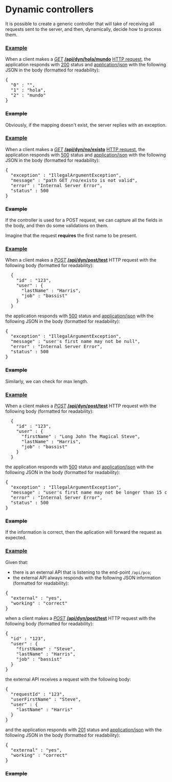 # Dynamic controllers

It is possible to create a generic controller that will take of receiving
all requests sent to the server, and then, dynamically, decide how to 
process them.

### [Example](- "dynamic")

When a client makes a _[GET](- "#method")_ **[/api/dyn/hola/mundo](- "#uri")**
[HTTP request](- "#response=http(#method, #uri)"), the application
responds with [200](- "?=#response.status") status and
[application/json](- "?=#response.contentType") with  the following 
JSON in the body (formatted for readability):

<div><pre concordion:assert-equals="#response.body">{
  "0" : "",
  "1" : "hola",
  "2" : "mundo"
}</pre></div>

### ~~Example~~

Obviously, if the mapping doesn't exist, the server replies with an 
exception.

### [Example](- "missing-get")

When a client makes a _[GET](- "#method")_ **[/api/dyn/no/existo](- "#uri")**
[HTTP request](- "#response=http(#method, #uri)"), the application
responds with [500](- "?=#response.status") status and
[application/json](- "?=#response.contentType") with  the following
JSON in the body (formatted for readability):

<div><pre concordion:assert-equals="encode(#response.body)">{
  "exception" : "IllegalArgumentException",
  "message" : "path GET /no/existo is not valid",
  "error" : "Internal Server Error",
  "status" : 500
}</pre></div>

### ~~Example~~

If the controller is used for a POST request, we can capture all the
fields in the body, and then do some validations on them.

Imagine that the request **requires** the first name to be present.

### [Example](- "post-missing")

When a client makes a _[POST](- "#method")_ **[/api/dyn/post/test](- "#uri")**
HTTP request with the following body (formatted for readability):

<div>
<pre concordion:execute="#response=http(#method, #uri, #TEXT)">
  {
    "id" : "123",
    "user" : {
      "lastName" : "Harris",
      "job" : "bassist"
    }
  }
</pre>
</div>

the application responds with [500](- "?=#response.status") status and
[application/json](- "?=#response.contentType") with the following
JSON in the body (formatted for readability):

<div><pre concordion:assert-equals="encode(#response.body)">{
  "exception" : "IllegalArgumentException",
  "message" : "user's first name may not be null",
  "error" : "Internal Server Error",
  "status" : 500
}</pre></div>

### ~~Example~~
    
Similarly, we can check for max length.

### [Example](- "post-len")

When a client makes a _[POST](- "#method")_ **[/api/dyn/post/test](- "#uri")**
HTTP request with the following body (formatted for readability):

<div>
<pre concordion:execute="#response=http(#method, #uri, #TEXT)">
  {
    "id" : "123",
    "user" : {
      "firstName" : "Long John The Magical Steve",
      "lastName" : "Harris",
      "job" : "bassist"
    }
  }
</pre>
</div>

the application responds with [500](- "?=#response.status") status and
[application/json](- "?=#response.contentType") with the following
JSON in the body (formatted for readability):

<div><pre concordion:assert-equals="encode(#response.body)">{
  "exception" : "IllegalArgumentException",
  "message" : "user's first name may not be longer than 15 characters",
  "error" : "Internal Server Error",
  "status" : 500
}</pre></div>

### ~~Example~~
    
If the information is correct, then the aplication will forward the
request as expected.

### [Example](- "external")

Given that:

* there is an external API that is listening to the end-point
  `/api/pco`;
* the external API always responds with the following JSON information
  (formatted for readability):

<div><pre concordion:execute="setFakeResponse(#TEXT)">{
  "external" : "yes",
  "working" : "correct"
}</pre></div>

when a client makes a _[POST](- "#method")_ **[/api/dyn/post/test](- "#uri")**
HTTP request with the following body (formatted for readability):

<div><pre concordion:execute="#response=http(#method, #uri, #TEXT)">{
  "id" : "123",
  "user" : {
    "firstName" : "Steve",
    "lastName" : "Harris",
    "job" : "bassist"
  }
}</pre></div>

the external API receives a request with the following body:

<div><pre concordion:assert-equals="getExternalRequest()">{
  "requestId" : "123",
  "userFirstName" : "Steve",
  "user" : {
    "lastName" : "Harris"
  }
}</pre></div>

and the application responds with [201](- "?=#response.status") status
and [application/json](- "?=#response.contentType") with the following
JSON in the body (formatted for readability):

<div><pre concordion:assert-equals="#response.body">{
  "external" : "yes",
  "working" : "correct"
}</pre></div>

### ~~Example~~

